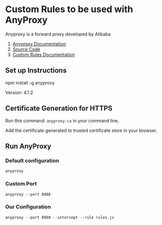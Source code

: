 # Custom Rules to be used with AnyProxy

Anyproxy is a forward proxy developed by Alibaba

1. [Anyproxy Documentation](https://anyproxy.io/en/ "Anyproxy Documentation")
2. [Source Code](https://github.com/alibaba/anyproxy "Source Code")
3. [Custom Rules Documentation](http://anyproxy.io/en/#rule-module-interface "Custom Rules Documentation")

## Set up Instructions

npm install -g anyproxy

Version: 4.1.2

## Certificate Generation for HTTPS

Run this command: `anyproxy-ca` in your command line,

Add the certificate generated to trusted certificate store in your browser.

## Run AnyProxy

### Default configuration 
`anyproxy`

### Custom Port
`anyproxy --port 8888`

### Our Configuration
`anyproxy --port 8888 --intercept --rule rules.js`